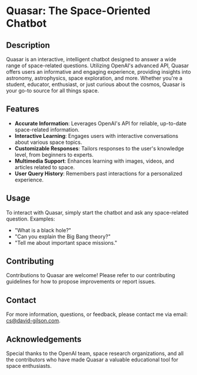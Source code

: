 # Quasar: The Space-Oriented Chatbot

## Description
Quasar is an interactive, intelligent chatbot designed to answer a wide range of space-related questions. Utilizing OpenAI's advanced API, Quasar offers users an informative and engaging experience, providing insights into astronomy, astrophysics, space exploration, and more. Whether you're a student, educator, enthusiast, or just curious about the cosmos, Quasar is your go-to source for all things space.

## Features
- **Accurate Information**: Leverages OpenAI's API for reliable, up-to-date space-related information.
- **Interactive Learning**: Engages users with interactive conversations about various space topics.
- **Customizable Responses**: Tailors responses to the user's knowledge level, from beginners to experts.
- **Multimedia Support**: Enhances learning with images, videos, and articles related to space.
- **User Query History**: Remembers past interactions for a personalized experience.

## Usage
To interact with Quasar, simply start the chatbot and ask any space-related question. Examples:
- "What is a black hole?"
- "Can you explain the Big Bang theory?"
- "Tell me about important space missions."

## Contributing
Contributions to Quasar are welcome! Please refer to our contributing guidelines for how to propose improvements or report issues.

## Contact
For more information, questions, or feedback, please contact me via email: cs@david-gilson.com.

## Acknowledgements
Special thanks to the OpenAI team, space research organizations, and all the contributors who have made Quasar a valuable educational tool for space enthusiasts.
